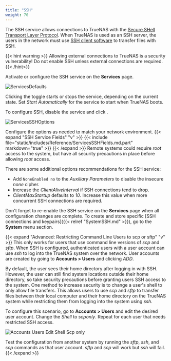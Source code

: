 ```yaml
---
title: "SSH"
weight: 70
---
```


The SSH service allows connections to TrueNAS with the [Secure SHell Transport Layer Protocol](https://tools.ietf.org/html/rfc4253).
When TrueNAS is used as an SSH server, the users in the network must use [SSH client software](https://www.bing.com/search?q=SSH%20client%20software) to transfer files with SSH.

{{< hint warning >}}
Allowing external connections to TrueNAS is a security vulnerability!
Do not enable SSH unless external connections are required.
{{< /hint>}}

Activate or configure the SSH service on the **Services** page.

![ServicesDefaults](/images/CORE/12.0/ServicesDefaults.png "System Services")

Clicking the toggle starts or stops the service, depending on the current state.
Set *Start Automatically* for the service to start when TrueNAS boots.

To configure SSH, disable the service and click <i class="fa fa-pencil" aria-hidden="true" title="Configure"></i>.

![ServicesSSHOptions](/images/CORE/12.0/ServicesSSHOptions.png "SSH Options")

Configure the options as needed to match your network environment.
{{< expand "SSH Service Fields" "v" >}}
{{< include file="static/includes/Reference/ServicesSSHFields.md.part" markdown="true" >}}
{{< /expand >}}
Remote systems could require *root* access to the system, but have all security precautions in place before allowing *root* access.

There are some additional options recommendations for the SSH service:

* Add `NoneEnabled no` to the *Auxiliary Parameters* to disable the insecure *none* cipher.
* Increase the *ClientAliveInterval* if SSH connections tend to drop.
* *ClientMaxStartup* defaults to *10*.
  Increase this value when more concurrent SSH connections are required.

Don't forget to re-enable the SSH service on the **Services** page when all configuration changes are complete.
To create and store specific [SSH connections and keypairs]({{< relref "SystemSSH.md" >}}), go to the **System** menu section.

{{< expand "Advanced: Restricting Command Line Users to scp or sftp" "v" >}}
This only works for users that use command line versions of *scp* and *sftp*.
When SSH is configured, authenticated users with a user account can use *ssh* to log into the TrueNAS system over the network.
User accounts are created by going to **Accounts > Users** and clicking *ADD*.

By default, the user sees their home directory after logging in with SSH.
However, the user can still find system locations outside their home directory, so take security precautions before granting users SSH access to the system.
One method to increase security is to change a user's shell to only allow file transfers.
This allows users to use *scp* and *sftp* to transfer files between their local computer and their home directory on the TrueNAS system while restricting them from logging into the system using *ssh*.

To configure this scenario, go to **Accounts > Users** and edit the desired user account.
Change the *Shell* to *scponly*.
Repeat for each user that needs restricted SSH access.

![Accounts Users Edit Shell Scp only](/images/CORE/12.0/AccountsUsersEditShellScponly.png "Accounts Users Edit Shell Scp only")

Test the configuration from another system by running the *sftp*, *ssh*, and *scp* commands as that user account.
*sftp* and *scp* will work but *ssh* will fail.
{{< /expand >}}
